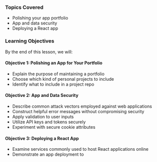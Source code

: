 <!-- h1, h2 already used by CTD Learns -->
### Topics Covered

- Polishing your app portfolio
- App and data security
- Deploying a React app

### Learning Objectives

By the end of this lesson, we will:

#### Objective 1: Polishing an App for Your Portfolio

- Explain the purpose of maintaining a portfolio
- Choose which kind of personal projects to include
- Identify what to include in a project repo

#### Objective 2: App and Data Security

- Describe common attack vectors employed against web applications
- Construct helpful error messages without compromising security
- Apply validation to user inputs
- Utilize API keys and tokens securely
- Experiment with secure cookie attributes

#### Objective 3: Deploying a React App

- Examine services commonly used to host React applications online
- Demonstrate an app deployment to <!-- TODO: Render or Netlify? -->
